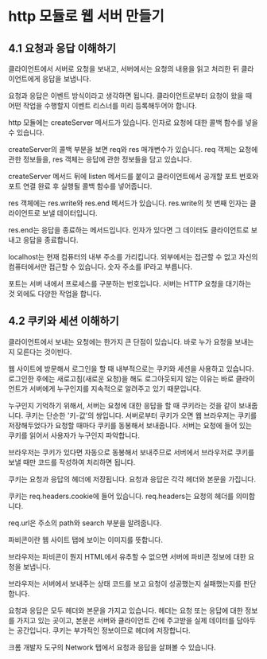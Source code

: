 # http 모듈로 웹 서버 만들기

## 4.1 요청과 응답 이해하기

클라이언트에서 서버로 요청을 보내고, 서버에서는 요청의 내용을 읽고 처리한 뒤 클라이언트에게 응답을 보냅니다.

요청과 응답은 이벤트 방식이라고 생각하면 됩니다.
클라이언트로부터 요청이 왔을 때 어떤 작업을 수행할지 이벤트 리스너를 미리 등록해두어야 합니다.

http 모듈에는 createServer 메서드가 있습니다.
인자로 요청에 대한 콜백 함수를 넣을 수 있습니다.

createServer의 콜백 부분을 보면 req와 res 매개변수가 있습니다.
req 객체는 요청에 관한 정보들을, res 객체는 응답에 관한 정보들을 담고 있습니다.

createServer 메서드 뒤에 listen 메서드를 붙이고 클라이언트에서 공개할 포트 번호와 포트 연결 완료 후 실행될 콜백 함수를 넣어줍니다.

res 객체에는 res.write와 res.end 메서드가 있습니다.
res.write의 첫 번째 인자는 클라이언트로 보낼 데이터입니다.

res.end는 응답을 종료하는 메서드입니다.
인자가 있다면 그 데이터도 클라이언트로 보내고 응답을 종료합니다.

localhost는 현재 컴퓨터의 내부 주소를 가리킵니다.
외부에서는 접근할 수 없고 자신의 컴퓨터에서만 접근할 수 있습니다.
숫자 주소를 IP라고 부릅니다.

포트는 서버 내에서 프로세스를 구분하는 번호입니다.
서버는 HTTP 요청을 대기하는 것 외에도 다양한 작업을 합니다.

## 4.2 쿠키와 세션 이해하기

클라이언트에서 보내는 요청에는 한가지 큰 단점이 있습니다.
바로 누가 요청을 보내는지 모른다는 것이빈다.

웹 사이트에 방문해서 로그인을 할 때 내부적으로는 쿠키와 세션을 사용하고 있습니다.
로그인한 후에는 새로고침(새로운 요청)을 해도 로그아웃되지 않는 이유는 바로 클라이언트가 서버에게 누구인지를 지속적으로 알려주고 있기 때문입니다.

누구인지 기억하기 위해서, 서버는 요청에 대한 응답을 할 때 쿠키라는 것을 같이 보내줍니다.
쿠키는 단순한 '키-값'의 쌍입니다.
서버로부터 쿠키가 오면 웹 브라우저는 쿠키를 저장해두었다가 요청할 때마다 쿠키를 동봉해서 보내줍니다.
서버는 요청에 들어 있는 쿠키를 읽어서 사용자가 누구인지 파악합니다.

브라우저는 쿠키가 있다면 자동으로 동봉해서 보내주므로 서버에서 브라우저로 쿠키를 보낼 때만 코드를 작성하여 처리하면 됩니다.

쿠키는 요청과 응답의 헤더에 저장됩니다.
요청과 응답은 각각 헤더와 본문을 가집니다.

쿠키는 req.headers.cookie에 들어 있습니다.
req.headers는 요청의 헤더를 의미합니다.

req.url은 주소의 path와 search 부분을 알려줍니다.

파비콘이란 웹 사이트 탭에 보이는 이미지를 뜻합니다.

브라우저는 파비콘이 뭔지 HTML에서 유추할 수 없으면 서버에 파비콘 정보에 대한 요청을 보냅니다.

브라우저는 서버에서 보내주는 상태 코드를 보고 요청이 성공했는지 실패했는지를 판단합니다.

요청과 응답은 모두 헤더와 본문을 가지고 있습니다.
헤더는 요청 또는 응답에 대한 정보를 가지고 있는 곳이고, 본문은 서버와 클라이언트 간에 주고받을 실제 데이터를 담아두는 공간입니다.
쿠키는 부가적인 정보이므로 헤더에 저장합니다.

크롬 개발자 도구의 Network 탭에서 요청과 응답을 살펴볼 수 있습니다.
